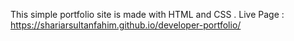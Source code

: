 This simple portfolio site is made with HTML and CSS .
Live Page : https://shariarsultanfahim.github.io/developer-portfolio/
